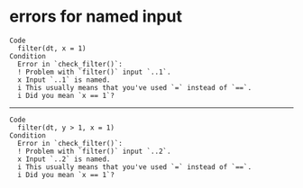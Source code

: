 # errors for named input

    Code
      filter(dt, x = 1)
    Condition
      Error in `check_filter()`:
      ! Problem with `filter()` input `..1`.
      x Input `..1` is named.
      i This usually means that you've used `=` instead of `==`.
      i Did you mean `x == 1`?

---

    Code
      filter(dt, y > 1, x = 1)
    Condition
      Error in `check_filter()`:
      ! Problem with `filter()` input `..2`.
      x Input `..2` is named.
      i This usually means that you've used `=` instead of `==`.
      i Did you mean `x == 1`?

